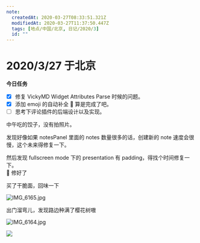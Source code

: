 ```yaml
---
note:
  createdAt: 2020-03-27T08:33:51.321Z
  modifiedAt: 2020-03-27T11:37:50.447Z
  tags: [地点/中国/北京, 日记/2020/3]
  id: ""
---
```


# 2020/3/27 于北京

**今日任务**

- [x] 修复 VickyMD Widget Attributes Parse 时候的问题。
- [x] 添加 emoji 的自动补全 :full_moon_with_face: 算是完成了吧。
- [ ] 思考下评论插件的后端设计以及实现。

中午吃的饺子，没有拍照片。

发现好像如果 notesPanel 里面的 notes 数量很多的话，创建新的 note 速度会很慢，这个未来得修复一下。

然后发现 fullscreen mode 下的 presentation 有 padding，得找个时间修复一下。  
:full_moon_with_face: 修好了

<!-- @timer "date":"Fri Mar 27 2020 19:36:19 GMT+0800 (China Standard Time) -->

买了干脆面，回味一下

![IMG_6165.jpg](https://i.loli.net/2020/03/27/S92e5Hxupv6nA8K.jpg)

出门溜弯儿，发现路边种满了樱花树嗷

![IMG_6164.jpg](https://i.loli.net/2020/03/27/UZeAuWrIN49XMqo.jpg)

![](https://i.loli.net/2020/03/27/Bu5W2DGadMJRUIs.jpg)
